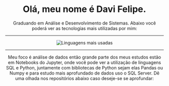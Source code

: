 <h1 align="center">Olá, meu nome é Davi Felipe.</h1>
<p align="center">
  Graduando em Análise e Desenvolvimento de Sistemas. Abaixo você poderá ver as tecnologias mais utilizadas por mim:
</p>

---

<div align="center">
  <img src="https://github-readme-stats.vercel.app/api/top-langs/?username=davifelipe00&layout=compact&theme=radical" alt="Linguagens mais usadas">
</div>

---

<p align="center">
  Meu foco é análise de dados então grande parte dos meus estudos estão em Notebooks do Jupyter, onde você pode ver a utilização de linguagens SQL e Python, juntamente com bibliotecas de Python sejam elas Pandas ou Numpy e para estudo mais aprofundado de dados uso o SQL Server.   Dê uma olhada nos repositórios abaixo caso deseje-se se aprofundar:
</p>


